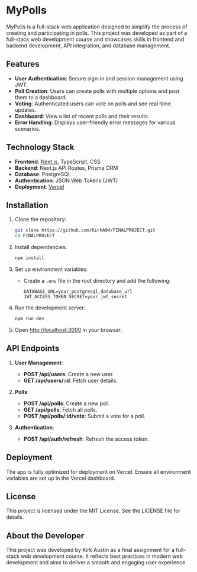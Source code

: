 # MyPolls

MyPolls is a full-stack web application designed to simplify the process of creating and participating in polls. This project was developed as part of a full-stack web development course and showcases skills in frontend and backend development, API integration, and database management.

## Features
- **User Authentication**: Secure sign-in and session management using JWT.
- **Poll Creation**: Users can create polls with multiple options and post them to a dashboard.
- **Voting**: Authenticated users can vote on polls and see real-time updates.
- **Dashboard**: View a list of recent polls and their results.
- **Error Handling**: Displays user-friendly error messages for various scenarios.

## Technology Stack
- **Frontend**: [Next.js](https://nextjs.org), TypeScript, CSS
- **Backend**: Next.js API Routes, Prisma ORM
- **Database**: PostgreSQL
- **Authentication**: JSON Web Tokens (JWT)
- **Deployment**: [Vercel](https://vercel.com)

## Installation
1. Clone the repository:
   ```bash
   git clone https://github.com/KirkA94/FINALPROJECT.git
   cd FINALPROJECT
   ```

2. Install dependencies:
   ```bash
   npm install
   ```

3. Set up environment variables:
   - Create a `.env` file in the root directory and add the following:
     ```
     DATABASE_URL=your_postgresql_database_url
     JWT_ACCESS_TOKEN_SECRET=your_jwt_secret
     ```

4. Run the development server:
   ```bash
   npm run dev
   ```

5. Open [http://localhost:3000](http://localhost:3000) in your browser.

## API Endpoints
1. **User Management**:
   - **POST /api/users**: Create a new user.
   - **GET /api/users/:id**: Fetch user details.

2. **Polls**:
   - **POST /api/polls**: Create a new poll.
   - **GET /api/polls**: Fetch all polls.
   - **POST /api/polls/:id/vote**: Submit a vote for a poll.

3. **Authentication**:
   - **POST /api/auth/refresh**: Refresh the access token.

## Deployment
The app is fully optimized for deployment on Vercel. Ensure all environment variables are set up in the Vercel dashboard.

## License
This project is licensed under the MIT License. See the LICENSE file for details.

## About the Developer
This project was developed by Kirk Austin as a final assignment for a full-stack web development course. It reflects best practices in modern web development and aims to deliver a smooth and engaging user experience.